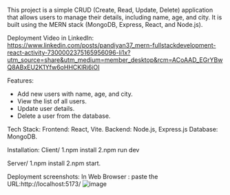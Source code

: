 This project is a simple CRUD (Create, Read, Update, Delete) application that allows users to manage their details, including name, age, and city.
It is built using the MERN stack (MongoDB, Express, React, and Node.js).

Deployment Video in LinkedIn: https://www.linkedin.com/posts/pandiyan37_mern-fullstackdevelopment-react-activity-7300002375165956096-li1x?utm_source=share&utm_medium=member_desktop&rcm=ACoAAD_EGrYBwQ8ABxEU2K1Yfw6oHHCKlRi6iOI

Features:
* Add new users with name, age, and city.
* View the list of all users.
* Update user details.
* Delete a user from the database.

Tech Stack:
Frontend: React, Vite.
Backend: Node.js, Express.js
Database: MongoDB.

Installation:
Client/
1.npm install
2.npm run dev

Server/
1.npm install
2.npm start.

Deployment screenshots:
In Web Browser :
paste the URL:http://localhost:5173/
![image](https://github.com/user-attachments/assets/ad421bf9-d3fa-4e14-b321-1fe70582082b)

